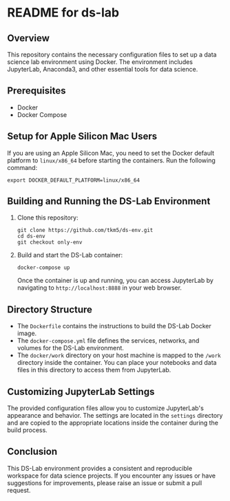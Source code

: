 # README for ds-lab

## Overview

This repository contains the necessary configuration files to set up a data science lab environment using Docker. The environment includes JupyterLab, Anaconda3, and other essential tools for data science.

## Prerequisites

- Docker
- Docker Compose

## Setup for Apple Silicon Mac Users

If you are using an Apple Silicon Mac, you need to set the Docker default platform to `linux/x86_64` before starting the containers. Run the following command:

```shell
export DOCKER_DEFAULT_PLATFORM=linux/x86_64
```

## Building and Running the DS-Lab Environment
1. Clone this repository:
    ```shell
    git clone https://github.com/tkm5/ds-env.git
    cd ds-env
    git checkout only-env
    ```
2. Build and start the DS-Lab container:
    ```shell
    docker-compose up
    ```
    Once the container is up and running, you can access JupyterLab by navigating to `http://localhost:8888` in your web browser.

## Directory Structure
- The `Dockerfile` contains the instructions to build the DS-Lab Docker image.
- The `docker-compose.yml` file defines the services, networks, and volumes for the DS-Lab environment.
- The `docker/work` directory on your host machine is mapped to the `/work` directory inside the container. You can place your notebooks and data files in this directory to access them from JupyterLab.

## Customizing JupyterLab Settings
The provided configuration files allow you to customize JupyterLab's appearance and behavior. The settings are located in the `settings` directory and are copied to the appropriate locations inside the container during the build process.

## Conclusion
This DS-Lab environment provides a consistent and reproducible workspace for data science projects. If you encounter any issues or have suggestions for improvements, please raise an issue or submit a pull request.
